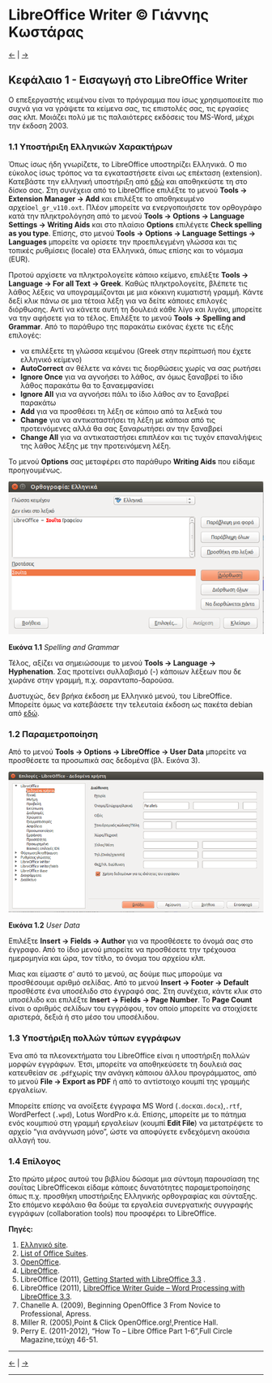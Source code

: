 # LibreOffice Writer  © Γιάννης Κωστάρας

[<-](../README.md) | [->](LibreOfficeWriter_chap2.md)

## Κεφάλαιο 1 - Εισαγωγή στο LibreOffice Writer

Ο επεξεργαστής κειμένου είναι το πρόγραμμα που ίσως χρησιμοποιείτε πιο συχνά για να γράψετε τα κείμενα σας, τις επιστολές σας, τις εργασίες σας κλπ. Μοιάζει πολύ με τις παλαιότερες εκδόσεις του MS-Word, μέχρι την έκδοση 2003.

### 1.1 Υποστήριξη Ελληνικών Χαρακτήρων

Όπως ίσως ήδη γνωρίζετε, το LibreOffice υποστηρίζει Ελληνικά. Ο πιο εύκολος ίσως τρόπος να τα εγκαταστήσετε είναι ως επέκταση \(extension\). Κατεβάστε την ελληνική υποστήριξη από [εδώ](http://extensions.services.openoffice.org/en/dictionaries) και αποθηκεύστε τη στο δίσκο σας. Στη συνέχεια από το LibreOffice επιλέξτε το μενού **Tools → Extension Manager → Add** και επιλέξτε το αποθηκευμένο αρχείο`el_gr_v110.oxt`. Πλέον μπορείτε να ενεργοποιήσετε τον ορθογράφο κατά την πληκτρολόγηση από το μενού **Tools → Options → Language Settings → Writing Aids** και στο πλαίσιο **Options** επιλέγετε **Check spelling as you type**. Επίσης, στο μενού **Tools → Options → Language Settings → Languages** μπορείτε να ορίσετε την προεπιλεγμένη γλώσσα και τις τοπικές ρυθμίσεις \(locale\) στα Ελληνικά, όπως επίσης και το νόμισμα \(EUR\).

Προτού αρχίσετε να πληκτρολογείτε κάποιο κείμενο, επιλέξτε **Tools → Language → For all Text → Greek**. Καθώς πληκτρολογείτε, βλέπετε τις λάθος λέξεις να υπογραμμίζονται με μια κόκκινη κυματιστή γραμμή. Κάντε δεξί κλικ πάνω σε μια τέτοια λέξη για να δείτε κάποιες επιλογές διόρθωσης. Αντί να κάνετε αυτή τη δουλειά κάθε λίγο και λιγάκι, μπορείτε να την αφήσετε για το τέλος. Επιλέξτε το μενού **Tools → Spelling and Grammar**. Από το παράθυρο της παρακάτω εικόνας έχετε τις εξής επιλογές:

* να επιλέξετε τη γλώσσα κειμένου \(Greek στην περίπτωσή που έχετε ελληνικό κείμενο\)
* **AutoCorrect** αν θέλετε να κάνει τις διορθώσεις χωρίς να σας ρωτήσει
* **Ignore Once** για να αγνοήσει το λάθος, αν όμως ξαναβρεί το ίδιο λάθος παρακάτω θα το ξαναεμφανίσει
* **Ignore All** για να αγνοήσει πάλι το ίδιο λάθος αν το ξαναβρεί παρακάτω
* **Add** για να προσθέσει τη λέξη σε κάποιο από τα λεξικά του
* **Change** για να αντικαταστήσει τη λέξη με κάποια από τις προτεινόμενες αλλά θα σας ξαναρωτήσει αν την ξαναβρεί
* **Change All** για να αντικαταστήσει επιπλέον και τις τυχόν επαναλήψεις της λάθος λέξης με την προτεινόμενη λέξη.

Το μενού **Options** σας μεταφέρει στο παράθυρο **Writing Aids** που είδαμε προηγουμένως.

![](assets/chap1/Fig2.png)

**Εικόνα 1.1** _Spelling and Grammar_

Τέλος, αξίζει να σημειώσουμε το μενού **Tools → Language → Hyphenation**. Σας προτείνει συλλαβισμό \(-\) κάποιων λέξεων που δε χωράνε στην γραμμή, π.χ. σαρανταπο-δαρούσα.

Δυστυχώς, δεν βρήκα έκδοση με Ελληνικό μενού, του LibreOffice. Μπορείτε όμως να κατεβάσετε την τελευταία έκδοση ως πακέτα debian από [εδώ](http://www.greeklug.gr/index.php?option=com_docman&task=cat_view&gid=47&Itemid=84&lang=el).

### 1.2 Παραμετροποίηση

Από το μενού **Tools → Options → LibreOffice → User Data** μπορείτε να προσθέσετε τα προσωπικά σας δεδομένα \(βλ. Εικόνα 3\).

![](assets/chap1/Fig3.png)

**Εικόνα 1.2** _User Data_

Επιλέξτε **Insert → Fields → Author** για να προσθέσετε το όνομά σας στο έγγραφο. Από το ίδιο μενού μπορείτε να προσθέσετε την τρέχουσα ημερομηνία και ώρα, τον τίτλο, το όνομα του αρχείου κλπ.

Μιας και είμαστε σ' αυτό το μενού, ας δούμε πως μπορούμε να προσθέσουμε αριθμό σελίδας. Από το μενού **Insert → Footer → Default** προσθέστε ένα υποσέλιδο στο έγγραφό σας. Στη συνέχεια, κάντε κλικ στο υποσέλιδο και επιλέξτε **Insert → Fields → Page Number**. Το **Page Count** είναι ο αριθμός σελίδων του εγγράφου, τον οποίο μπορείτε να στοιχίσετε αριστερά, δεξιά ή στο μέσο του υποσέλιδου.

### 1.3 Υποστήριξη πολλών τύπων εγγράφων

Ένα από τα πλεονεκτήματα του LibreOffice είναι η υποστήριξη πολλών μορφών εγγράφων. Έτσι, μπορείτε να αποθηκεύσετε τη δουλειά σας κατευθείαν σε .`pdf`χωρίς την ανάγκη κάποιου άλλου προγράμματος, από το μενού **File → Export as PDF** ή από το αντίστοιχο κουμπί της γραμμής εργαλείων.

Μπορείτε επίσης να ανοίξετε έγγραφα MS Word \(`.doc`και`.docx`\),`.rtf`, WordPerfect \(`.wpd`\), Lotus WordPro κ.ά. Επίσης, μπορείτε με το πάτημα ενός κουμπιού στη γραμμή εργαλείων \(κουμπί **Edit File**\) να μετατρέψετε το αρχείο “για ανάγνωση μόνο”, ώστε να αποφύγετε ενδεχόμενη ακούσια αλλαγή του.

### 1.4 Επίλογος

Στο πρώτο μέρος αυτού του βιβλίου δώσαμε μια σύντομη παρουσίαση της σουΐτας LibreOfficeκαι είδαμε κάποιες δυνατότητες παραμετροποίησης όπως π.χ. προσθήκη υποστήριξης Ελληνικής ορθογραφίας και σύνταξης. Στο επόμενο κεφάλαιο θα δούμε τα εργαλεία συνεργατικής συγγραφής εγγράφων \(collaboration tools\) που προσφέρει το LibreOffice.

**Πηγές:**

1. [Ελληνικό site](http://el.libreoffice.org/).
2. [List of Office Suites](http://en.wikipedia.org/wiki/List_of_office_suites).
3. [OpenOffice](http://en.wikipedia.org/wiki/OpenOffice.org).
4. [LibreOffice](http://en.wikipedia.org/wiki/LibreOffice).
5. LibreOffice \(2011\), [Getting Started with LibreOffice 3.3](http://wiki.documentfoundation.org/images/c/c4/0100GS3-GettingStartedLibO.pdf) .
6. LibreOffice \(2011\), [LibreOffice Writer Guide – Word Processing with LibreOffice 3.3](http://wiki.documentfoundation.org/images/b/ba/0200WG3-WriterGuide.pdf).
7. Chanelle A. \(2009\), Beginning OpenOffice 3 From Novice to Professional, Apress.
8. Miller R. \(2005\),Point & Click OpenOffice.org!,Prentice Hall.
9. Perry E. \(2011-2012\), “How To – Libre Office Part 1-6”,Full Circle Magazine,τεύχη 46-51.

---

[<-](../README.md) | [->](LibreOfficeWriter_chap2.md)

---
